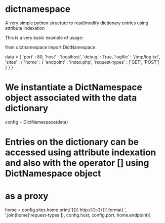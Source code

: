 # dictnamespace
A very simple python structure to read/modify dictionary entries using attribute indexation


This is a very basic example of usage:

from dictnamespace import DictNamespace


data = {
    'port' : 80,
    'host' : 'localhost',
    'debug' : True,
    'logfile' : '/tmp/log.txt',
    'sites' : {
        'home' : {
            'endpoint' : 'index.php',
            'request-types' : ['GET', 'POST']
        }
    }
}

# We instantiate a DictNamespace object associated with the data dictionary
config = DictNamespace(data)

# Entries on the dictionary can be accessed using attribute indexation and also with the operator [] using DictNamespace object
# as a proxy
home = config.sites.home
print('[{}] http://{}:{}/{}'.format(
    ', '.join(home['request-types']),
    config.host,
    config.port,
    home.endpoint))
